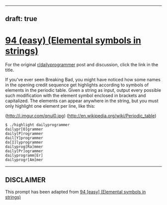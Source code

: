 ---
draft: true
----

# [94 (easy) (Elemental symbols in strings)](https://www.reddit.com/r/dailyprogrammer/comments/z6o4k/9012012_challenge_94_easy_elemental_symbols_in/)

For the original [r/dailyprogrammer](https://www.reddit.com/r/dailyprogrammer/) post and discussion, click the link in the title.

If you've ever seen Breaking Bad, you might have noticed how some names in the opening credit sequence get highlights according to symbols of elements in the periodic table. Given a string as input, output every possible such modification with the element symbol enclosed in brackets and capitalized. The elements can appear anywhere in the string, but you must only highlight one element per line, like this:

(http://i.imgur.com/qnul0.jpg)
(http://en.wikipedia.org/wiki/Periodic_table)

```
$ ./highlight dailyprogrammer
dailypr[O]grammer
daily[P]rogrammer
dail[Y]programmer
da[I]lyprogrammer
dailyprog[Ra]mmer
daily[Pr]ogrammer
dailyprogramm[Er]
dailyprogr[Am]mer
```

----
## **DISCLAIMER**
This prompt has been adapted from [94 [easy] (Elemental symbols in strings)](https://www.reddit.com/r/dailyprogrammer/comments/z6o4k/9012012_challenge_94_easy_elemental_symbols_in/
)

